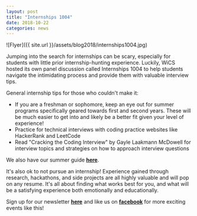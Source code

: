 ```yaml
---
layout: post
title: "Internships 1004"
date: 2018-10-22
categories: news
---
```


![Flyer]({{ site.url }}/assets/blog2018/internships1004.jpg)

Jumping into the search for internships can be scary, especially for students with little prior internship-hunting experience. Luckily, WiCS hosted its own panel discussion called Internships 1004 to help students navigate the intimidating process and provide them with valuable interview tips. 

General internship tips for those who couldn't make it:
- If you are a freshman or sophomore, keep an eye out for summer programs specifically geared towards first and second years. These will be much easier to get into and likely be a better fit given your level of experience! 
- Practice for technical interviews with coding practice websites like HackerRank and LeetCode
- Read "Cracking the Coding Interview" by Gayle Laakmann McDowell for interview topics and strategies on how to approach interview questions 

We also have our summer guide [**here**][guide].

It's also ok to not pursue an internship! Experience gained through research, hackathons, and side projects are all highly valuable and will pop on any resume. It's all about finding what works best for you, and what will be a satisfying experience both emotionally and educationally. 

Sign up for our newsletter [**here**][mailinglist] and like us on [**facebook**][facebook] for more exciting events like this! 

[guide]: https://www.dropbox.com/s/j4s2arg4i63q8qh/Internships%201004%20-%202017.pdf?dl=0
[mailinglist]: http://columbia.us9.list-manage.com/subscribe?u=4c6a1c710f8ab9cce10272368&id=593b5faa43
[facebook]:https://www.facebook.com/CUWICS
